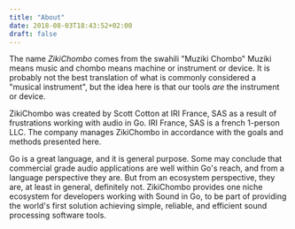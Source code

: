 ```yaml
---
title: "About"
date: 2018-08-03T18:43:52+02:00
draft: false
---
```


The name _ZikiChombo_ comes from the swahili "Muziki Chombo"  Muziki means
music and chombo means machine or instrument or device.  It is probably
not the best translation of what is commonly considered a "musical instrument", 
but the idea here is that our tools _are_ the instrument or device.

ZikiChombo was created by Scott Cotton at IRI France, SAS as a result of
frustrations working with audio in Go.  IRI France, SAS is a french 1-person
LLC.  The company manages ZikiChombo in accordance with the goals and methods
presented here.

Go is a great language, and it is general purpose.  Some may conclude that
commercial grade audio applications are well within Go's reach, and from
a language perspective they are.  But from an ecosystem perspective, they are,
at least in general, definitely not.  ZikiChombo provides one niche ecosystem
for developers working with Sound in Go, to be part of providing the world's
first solution achieving simple, reliable, and efficient sound processing 
software tools.



